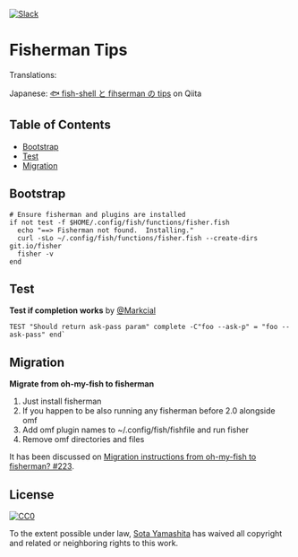 [slack-link]: https://fisherman-wharf.herokuapp.com
[slack-badge]: https://fisherman-wharf.herokuapp.com/badge.svg

[![Slack][slack-badge]][slack-link]

# Fisherman Tips

Translations:

Japanese: [🐟 fish-shell と fihserman の tips](http://qiita.com/sotayamashita/items/61d49431053c44f01714) on Qiita

## Table of Contents

* [Bootstrap](#bootstrap)
* [Test](#test)
* [Migration](#migration)


## Bootstrap

```fish
# Ensure fisherman and plugins are installed
if not test -f $HOME/.config/fish/functions/fisher.fish
  echo "==> Fisherman not found.  Installing."
  curl -sLo ~/.config/fish/functions/fisher.fish --create-dirs git.io/fisher
  fisher -v
end
```

## Test

**Test if completion works** by [@Markcial](https://github.com/Markcial)

```fish
TEST "Should return ask-pass param" complete -C"foo --ask-p" = "foo --ask-pass" end`
```

## Migration

**Migrate from oh-my-fish to fisherman**

1. Just install fisherman
2. If you happen to be also running any fisherman before 2.0 alongside omf
3. Add omf plugin names to ~/.config/fish/fishfile and run fisher
4. Remove omf directories and files

It has been discussed on [Migration instructions from oh-my-fish to fisherman? #223](https://github.com/fisherman/fisherman/issues/223).

## License

[![CC0](https://licensebuttons.net/p/zero/1.0/88x31.png)](http://creativecommons.org/publicdomain/zero/1.0/)

To the extent possible under law, [Sota Yamashita](https://github.com/sotayamashita) has waived all copyright and related or neighboring rights to this work.
